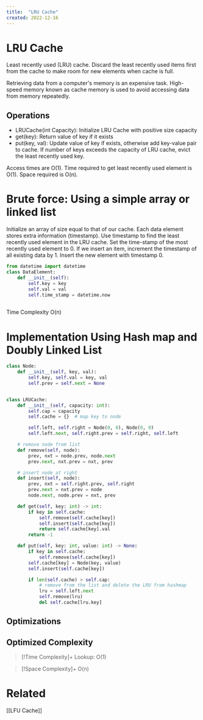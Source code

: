 ```yaml
---
title:  "LRU Cache"
created: 2022-12-16
---
```

# LRU Cache
Least recently used (LRU) cache. Discard the least recently used items first from the cache to make room for new elements when cache is full.

Retrieving data from a computer's memory is an expensive task. 
High-speed memory known as cache memory is used to avoid accessing data from memory repeatedly.

## Operations
- LRUCache(int Capacity): Initialize LRU Cache with positive size capacity
- get(key): Return value of key if it exists
- put(key, val): Update value of key if exists, otherwise add key-value pair to cache. If number of keys exceeds the capacity of LRU cache, evict the least recently used key.

Access times are O(1).
Time required to get least recently used element is O(1).
Space required is O(n).

# Brute force: Using a simple array or linked list
Initialize an array of size equal to that of our cache. Each data element stores extra information (timestamp). Use timestamp to find the least recently used element in the LRU cache. Set the time-stamp of the most recently used element to 0. If we insert an item, increment the timestamp of all existing data by 1. Insert the new element with timestamp 0.

```python
from datetime import datetime
class DataElement:
	def __init__(self):
		self.key = key
		self.val = val
		self.time_stamp = datetime.now
	
```
 Time Complexity O(n)

# Implementation Using Hash map and Doubly Linked List

```python
class Node:
    def __init__(self, key, val):
        self.key, self.val = key, val
        self.prev = self.next = None


class LRUCache:
    def __init__(self, capacity: int):
        self.cap = capacity
        self.cache = {}  # map key to node

        self.left, self.right = Node(0, 0), Node(0, 0)
        self.left.next, self.right.prev = self.right, self.left

    # remove node from list
    def remove(self, node):
        prev, nxt = node.prev, node.next
        prev.next, nxt.prev = nxt, prev

    # insert node at right
    def insert(self, node):
        prev, nxt = self.right.prev, self.right
        prev.next = nxt.prev = node
        node.next, node.prev = nxt, prev

    def get(self, key: int) -> int:
        if key in self.cache:
            self.remove(self.cache[key])
            self.insert(self.cache[key])
            return self.cache[key].val
        return -1

    def put(self, key: int, value: int) -> None:
        if key in self.cache:
            self.remove(self.cache[key])
        self.cache[key] = Node(key, value)
        self.insert(self.cache[key])

        if len(self.cache) > self.cap:
            # remove from the list and delete the LRU from hashmap
            lru = self.left.next
            self.remove(lru)
            del self.cache[lru.key]
```

## Optimizations

## Optimized Complexity

>[!Time Complexity]+
>Lookup: O(1)

>[!Space Complexity]+
>O(n)



# Related
[[LFU Cache]]
